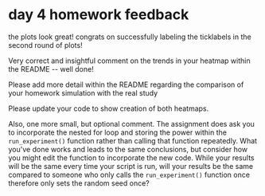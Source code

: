 # day 4 homework feedback

the plots look great! congrats on successfully labeling the ticklabels in the second round of plots!

Very correct and insightful comment on the trends in your heatmap within the README -- well done!

Please add more detail within the README regarding the comparison of your homework simulation with the real study

Please update your code to show creation of both heatmaps.

Also, one more small, but optional comment. The assignment does ask you to incorporate the nested for loop and storing the power within the `run_experiment()` function rather than calling that function repeatedly. What you've done works and leads to the same conclusions, but consider how you might edit the function to incorporate the new code. While your results will be the same every time your script is run, will your results be the same compared to someone who only calls the `run_experiment()` function once therefore only sets the random seed once?
